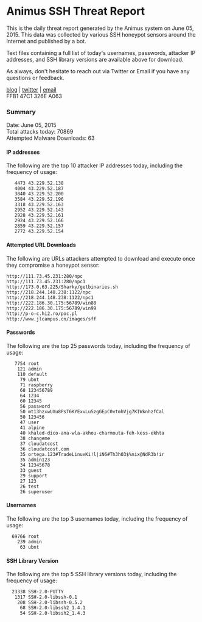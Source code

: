 # Animus SSH Threat Report

This is the daily threat report generated by the Animus system on June 05, 2015. This data was collected by various SSH honeypot sensors around the Internet and published by a bot.  

Text files containing a full list of today's usernames, passwords, attacker IP addresses, and SSH library versions are available above for download.  

As always, don't hesitate to reach out via Twitter or Email if you have any questions or feedback.  

[blog](http://morris.guru) | [twitter](https://twitter.com/andrew___morris) | [email](mailto:andrew@morris.guru)  
FFB1 47C1 326E A063  

### Summary

Date: June 05, 2015  
Total attacks today: 70869  
Attempted Malware Downloads: 63 

#### IP addresses
The following are the top 10 attacker IP addresses today, including the frequency of usage:
```
   4473 43.229.52.138
   4004 43.229.52.187
   3840 43.229.52.200
   3584 43.229.52.196
   3318 43.229.52.163
   2952 43.229.52.143
   2928 43.229.52.161
   2924 43.229.52.166
   2859 43.229.52.157
   2772 43.229.52.154
```

#### Attempted URL Downloads
The following are URLs attackers attempted to download and execute once they compromise a honeypot sensor:
```
http://111.73.45.231:280/npc
http://111.73.45.231:280/npc1
http://173.0.63.225/Sharky/getbinaries.sh
http://218.244.148.238:1122/npc
http://218.244.148.238:1122/npc1
http://222.186.30.175:56789/win88
http://222.186.30.175:56789/win99
http://p-o-c.hi2.ro/poc.pl
http://www.jlcampus.cn/images/sff
```

#### Passwords
The following are the top 25 passwords today, including the frequency of usage:
```
   7754 root
    121 admin
    110 default
     79 ubnt
     71 raspberry
     68 123456789
     64 1234
     60 12345
     56 password
     50 mt13hzxwUXu8PsT6KYExvLu5zgGEpC0vtmhVjg7KIWknhzfCal
     50 123456
     47 user
     41 alpine
     40 khaled-dico-ana-wla-akhou-charmouta-feh-kess-ekhta
     38 changeme
     37 cloudatcost
     36 cloudatcost.com
     35 ortega.123#TradeLinuxKi!l|iN6#Th3h03$%nix@NdR3b!ir
     35 admin123
     34 12345678
     33 guest
     29 support
     27 123
     26 test
     26 superuser
```

#### Usernames
The following are the top 3 usernames today, including the frequency of usage:
```
  69766 root
    239 admin
     63 ubnt
```

#### SSH Library Version
The following are the top 5 SSH library versions today, including the frequency of usage:
```
  23338 SSH-2.0-PUTTY
   1317 SSH-2.0-libssh-0.1
    208 SSH-2.0-libssh-0.5.2
     68 SSH-2.0-libssh2_1.4.1
     54 SSH-2.0-libssh2_1.4.3
```
